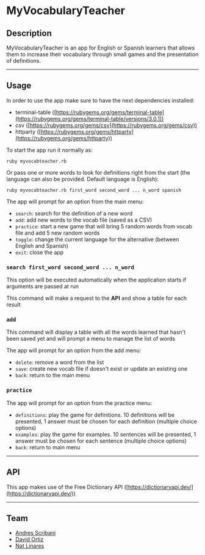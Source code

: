 # MyVocabularyTeacher
## Description

MyVocabularyTeacher is an app for English or Spanish learners that allows them to increase their vocabulary through small games and the presentation of definitions.

---

## Usage

In order to use the app make sure to have the next dependencies installed:

- terminal-table ([https://rubygems.org/gems/terminal-table](https://rubygems.org/gems/terminal-table/versions/3.0.1))
- csv ([https://rubygems.org/gems/csv](https://rubygems.org/gems/csv))
- httparty ([https://rubygems.org/gems/httparty](https://rubygems.org/gems/httparty))

To start the app run it normally as:

`ruby myvocabteacher.rb`

Or pass one or more words to look for definitions right from the start (the language can also be provided. Default language is English):

`ruby myvocabteacher.rb first_word second_word ... n_word spanish`

The app will prompt for an option from the main menu:

- `search`: search for the definition of a new word
- `add`: add new words to the vocab file (saved as a CSV)
- `practice`: start a new game that will bring 5 random words from vocab file and add 5 new random words
- `toggle`: change the current language for the alternative (between English and Spanish)
- `exit`: close the app

### `search first_word second_word ... n_word`

This option will be executed automatically when the application starts if arguments are passed at run

This command will make a request to the **API** and show a table for each result

### `add`

This command will display a table with all the words learned that hasn't been saved yet and will prompt a menu to manage the list of words

The app will prompt for an option from the add menu:

- `delete`: remove a word from the list
- `save`: create new vocab file if doesn't exist or update an existing one
- `back`: return to the main menu

### `practice`

The app will prompt for an option from the practice menu:

- `definitions`: play the game for definitions. 10 definitions will be presented, 1 answer must be chosen for each definition (multiple choice options)
- `examples`: play the game for examples. 10 sentences will be presented, 1 answer must be chosen for each sentence (multiple choice options)
- `back`: return to main menu

---

## API

This app makes use of the Free Dictionary API ([https://dictionaryapi.dev/](https://dictionaryapi.dev/))

---

## Team

- [Andres Scribani](https://github.com/scribani)
- [David Ortiz](https://github.com/dortizp)
- [Nat Linares](https://github.com/natlines1492)